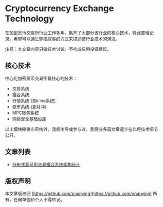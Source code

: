 # Cryptocurrency Exchange Technology

在加密货币交易所行业工作多年，集齐了大部分该行业的核心技术，特此整理记录，希望可以通过穿插叙事的方式来描述该行业技术的演进。

注意：本文章内容只做技术讨论，不构成任何投资建议。

## 核心技术

中心化加密货币交易所最核心的技术：

- 交易系统
- 撮合系统
- 行情系统 (含kline系统)
- 做市系统 (含对冲)
- MPC钱包系统
- 网络安全基础设施

以上模块除做市系统外，我都主导或参与过，我将分多篇文章逐步在此将技术细节公开。

## 文章列表

- [分布式高可用交易撮合系统架构设计](分布式高可用交易撮合系统架构设计.md)

## 版权声明

本文章版权归 [https://github.com/onanying](https://github.com/onanying) 所有，任何单位和个人不得转发。
